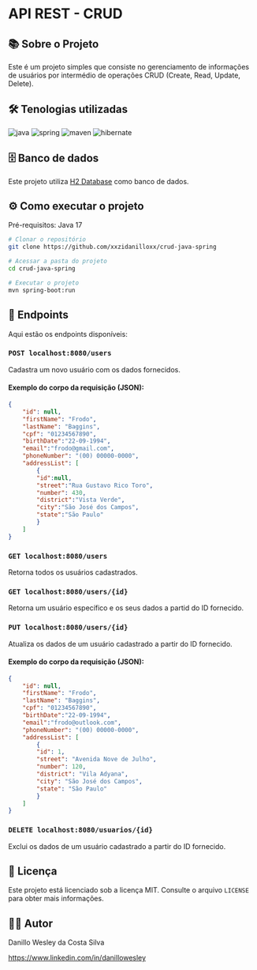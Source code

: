 # API REST - CRUD

## :books: Sobre o Projeto

Este é um projeto simples que consiste no gerenciamento de informações de usuários por intermédio de operações CRUD (Create, Read, Update, Delete).

## :hammer_and_wrench: Tenologias utilizadas

![java](https://github.com/xxzidanilloxx/crud-java-spring/assets/111617208/c4c4a890-397c-479f-a2ed-99e095a02118)
![spring](https://github.com/xxzidanilloxx/crud-java-spring/assets/111617208/3f70ba98-b9c9-48a3-a508-132bc5371287)
![maven](https://github.com/xxzidanilloxx/crud-java-spring/assets/111617208/feff8c3b-1d78-4a0b-bce8-ec3484e73eac)
![hibernate](https://github.com/xxzidanilloxx/crud-java-spring/assets/111617208/8aed8105-6b83-40af-a30b-df1e97982ea2)

## :file_cabinet: Banco de dados

Este projeto utiliza [H2 Database](https://www.h2database.com/html/tutorial.html) como banco de dados.

## :gear: Como executar o projeto

Pré-requisitos: Java 17

```bash
# Clonar o repositório
git clone https://github.com/xxzidanilloxx/crud-java-spring

# Acessar a pasta do projeto
cd crud-java-spring

# Executar o projeto
mvn spring-boot:run
```

## :checkered_flag: Endpoints

Aqui estão os endpoints disponíveis:

### `POST localhost:8080/users`
Cadastra um novo usuário com os dados fornecidos.

#### Exemplo do corpo da requisição (JSON):
```JSON
{
    "id": null,
    "firstName": "Frodo",
    "lastName": "Baggins",
    "cpf": "01234567890",
    "birthDate":"22-09-1994",
    "email":"frodo@gmail.com",
    "phoneNumber": "(00) 00000-0000",
    "addressList": [
        {
        "id":null,
        "street":"Rua Gustavo Rico Toro",
        "number": 430,	
        "district":"Vista Verde",
        "city":"São José dos Campos",
        "state":"São Paulo"
        }
    ]
}
```

### `GET localhost:8080/users`
Retorna todos os usuários cadastrados.

### `GET localhost:8080/users/{id}`
Retorna um usuário específico e os seus dados a partid do ID fornecido.

### `PUT localhost:8080/users/{id}`
Atualiza os dados de um usuário cadastrado a partir do ID fornecido.

#### Exemplo do corpo da requisição (JSON):
```JSON
{
    "id": null,
    "firstName": "Frodo",
    "lastName": "Baggins",
    "cpf": "01234567890",
    "birthDate":"22-09-1994",
    "email":"frodo@outlook.com",
    "phoneNumber": "(00) 00000-0000",
    "addressList": [
        {
        "id": 1,
        "street": "Avenida Nove de Julho",
        "number": 120,	
        "district": "Vila Adyana",
        "city": "São José dos Campos",
        "state": "São Paulo"
        }
    ]
}
```

### `DELETE localhost:8080/usuarios/{id}`
Exclui os dados de um usuário cadastrado a partir do ID fornecido.

## :page_facing_up: Licença

Este projeto está licenciado sob a licença MIT. Consulte o arquivo `LICENSE` para obter mais informações.

## :man_technologist: Autor

Danillo Wesley da Costa Silva

https://www.linkedin.com/in/danillowesley
